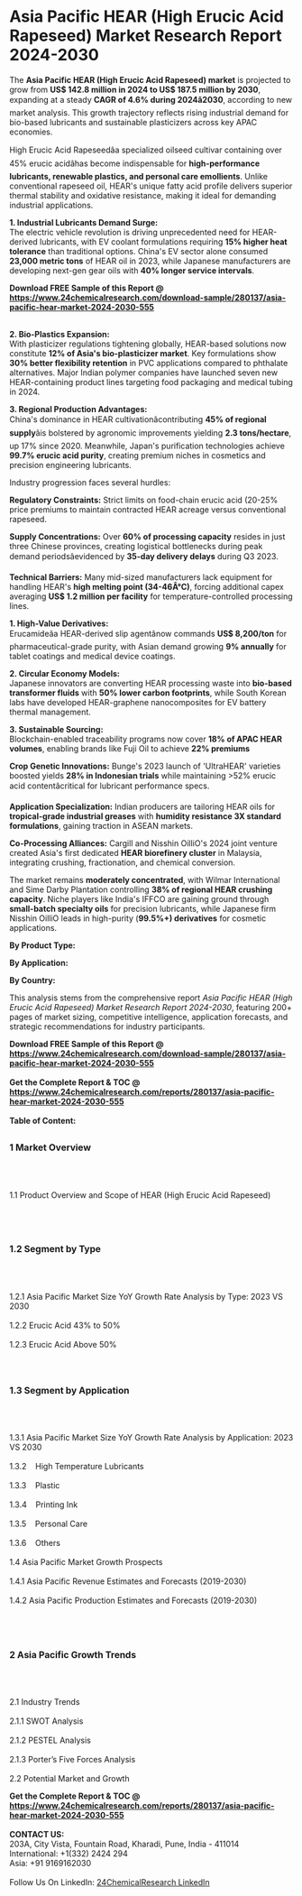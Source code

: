 <h1>Asia Pacific HEAR (High Erucic Acid Rapeseed)  Market Research Report 2024-2030</h1><p>The <strong>Asia Pacific HEAR (High Erucic Acid Rapeseed) market</strong> is projected to grow from <strong>US$ 142.8 million in 2024 to US$ 187.5 million by 2030</strong>, expanding at a steady <strong>CAGR of 4.6% during 2024â2030</strong>, according to new market analysis. This growth trajectory reflects rising industrial demand for bio-based lubricants and sustainable plasticizers across key APAC economies.</p><p>High Erucic Acid Rapeseedâa specialized oilseed cultivar containing over 45% erucic acidâhas become indispensable for <strong>high-performance lubricants, renewable plastics, and personal care emollients</strong>. Unlike conventional rapeseed oil, HEAR's unique fatty acid profile delivers superior thermal stability and oxidative resistance, making it ideal for demanding industrial applications.</p><p><strong>1. Industrial Lubricants Demand Surge:</strong><br>
The electric vehicle revolution is driving unprecedented need for HEAR-derived lubricants, with EV coolant formulations requiring <strong>15% higher heat tolerance</strong> than traditional options. China's EV sector alone consumed <strong>23,000 metric tons</strong> of HEAR oil in 2023, while Japanese manufacturers are developing next-gen gear oils with <strong>40% longer service intervals</strong>.</p><div><b>Download FREE Sample of this Report @ 
            <a href="https://www.24chemicalresearch.com/download-sample/280137/asia-pacific-hear-market-2024-2030-555">
            https://www.24chemicalresearch.com/download-sample/280137/asia-pacific-hear-market-2024-2030-555</a></b></div><br><p><strong>2. Bio-Plastics Expansion:</strong><br>
With plasticizer regulations tightening globally, HEAR-based solutions now constitute <strong>12% of Asia's bio-plasticizer market</strong>. Key formulations show <strong>30% better flexibility retention</strong> in PVC applications compared to phthalate alternatives. Major Indian polymer companies have launched seven new HEAR-containing product lines targeting food packaging and medical tubing in 2024.</p><p><strong>3. Regional Production Advantages:</strong><br>
China's dominance in HEAR cultivationâcontributing <strong>45% of regional supply</strong>âis bolstered by agronomic improvements yielding <strong>2.3 tons/hectare</strong>, up 17% since 2020. Meanwhile, Japan's purification technologies achieve <strong>99.7% erucic acid purity</strong>, creating premium niches in cosmetics and precision engineering lubricants.</p><p>Industry progression faces several hurdles:</p><p><strong>Regulatory Constraints:</strong> Strict limits on food-chain erucic acid (20-25% price premiums to maintain contracted HEAR acreage versus conventional rapeseed.</p><p><strong>Supply Concentrations:</strong> Over <strong>60% of processing capacity</strong> resides in just three Chinese provinces, creating logistical bottlenecks during peak demand periodsâevidenced by <strong>35-day delivery delays</strong> during Q3 2023.</p><p><strong>Technical Barriers:</strong> Many mid-sized manufacturers lack equipment for handling HEAR's <strong>high melting point (34-46Â°C)</strong>, forcing additional capex averaging <strong>US$ 1.2 million per facility</strong> for temperature-controlled processing lines.</p><p><strong>1. High-Value Derivatives:</strong><br>
Erucamideâa HEAR-derived slip agentânow commands <strong>US$ 8,200/ton</strong> for pharmaceutical-grade purity, with Asian demand growing <strong>9% annually</strong> for tablet coatings and medical device coatings.</p><p><strong>2. Circular Economy Models:</strong><br>
Japanese innovators are converting HEAR processing waste into <strong>bio-based transformer fluids</strong> with <strong>50% lower carbon footprints</strong>, while South Korean labs have developed HEAR-graphene nanocomposites for EV battery thermal management.</p><p><strong>3. Sustainable Sourcing:</strong><br>
Blockchain-enabled traceability programs now cover <strong>18% of APAC HEAR volumes</strong>, enabling brands like Fuji Oil to achieve <strong>22% premiums</strong>

</p><p><strong>Crop Genetic Innovations:</strong> Bunge's 2023 launch of 'UltraHEAR' varieties boosted yields <strong>28% in Indonesian trials</strong> while maintaining &gt;52% erucic acid contentâcritical for lubricant performance specs.</p><p><strong>Application Specialization:</strong> Indian producers are tailoring HEAR oils for <strong>tropical-grade industrial greases</strong> with <strong>humidity resistance 3X standard formulations</strong>, gaining traction in ASEAN markets.</p><p><strong>Co-Processing Alliances:</strong> Cargill and Nisshin OilliO's 2024 joint venture created Asia's first dedicated <strong>HEAR biorefinery cluster</strong> in Malaysia, integrating crushing, fractionation, and chemical conversion.</p><p>The market remains <strong>moderately concentrated</strong>, with Wilmar International and Sime Darby Plantation controlling <strong>38% of regional HEAR crushing capacity</strong>. Niche players like India's IFFCO are gaining ground through <strong>small-batch specialty oils</strong> for precision lubricants, while Japanese firm Nisshin OilliO leads in high-purity (<strong>99.5%+) derivatives</strong> for cosmetic applications.</p><p><strong>By Product Type:</strong></p><p><strong>By Application:</strong></p><p><strong>By Country:</strong></p><p>This analysis stems from the comprehensive report <em>Asia Pacific HEAR (High Erucic Acid Rapeseed) Market Research Report 2024-2030</em>, featuring 200+ pages of market sizing, competitive intelligence, application forecasts, and strategic recommendations for industry participants.</p><div><b>Download FREE Sample of this Report @ 
            <a href="https://www.24chemicalresearch.com/download-sample/280137/asia-pacific-hear-market-2024-2030-555">
            https://www.24chemicalresearch.com/download-sample/280137/asia-pacific-hear-market-2024-2030-555</a></b></div><br><div><b>Get the Complete Report & TOC @ 
            <a href="https://www.24chemicalresearch.com/reports/280137/asia-pacific-hear-market-2024-2030-555">
            https://www.24chemicalresearch.com/reports/280137/asia-pacific-hear-market-2024-2030-555</a></b></div><br>
            <b>Table of Content:</b><p><h2><span style="font-size:16px"><strong>1 Market Overview&nbsp;&nbsp; &nbsp;</strong></span></h2><br />
<br />
<p>1.1 Product Overview and Scope of HEAR (High Erucic Acid Rapeseed) &nbsp;</p><br />
<br />
<h2><strong><span style="font-size:16px">1.2 Segment by Type&nbsp;&nbsp; &nbsp;</span></strong></h2><br />
<br />
<p>1.2.1 Asia Pacific Market Size YoY Growth Rate Analysis by Type: 2023 VS 2030&nbsp;&nbsp; &nbsp;<br /><br />
1.2.2 Erucic Acid 43% to 50%&nbsp;&nbsp; &nbsp;<br /><br />
1.2.3 Erucic Acid Above 50%<br /><br />
<br />
<h2><span style="font-size:16px"><strong>1.3 Segment by Application&nbsp;&nbsp;</strong></span></h2><br />
<br />
<p>1.3.1 Asia Pacific Market Size YoY Growth Rate Analysis by Application: 2023 VS 2030&nbsp;&nbsp; &nbsp;<br /><br />
1.3.2&nbsp;&nbsp; &nbsp;High Temperature Lubricants<br /><br />
1.3.3&nbsp;&nbsp; &nbsp;Plastic<br /><br />
1.3.4&nbsp;&nbsp; &nbsp;Printing Ink<br /><br />
1.3.5&nbsp;&nbsp; &nbsp;Personal Care<br /><br />
1.3.6&nbsp;&nbsp; &nbsp;Others<br /><br />
1.4 Asia Pacific Market Growth Prospects&nbsp;&nbsp; &nbsp;<br /><br />
1.4.1 Asia Pacific Revenue Estimates and Forecasts (2019-2030)&nbsp;&nbsp; &nbsp;<br /><br />
1.4.2 Asia Pacific Production Estimates and Forecasts (2019-2030)&nbsp;&nbsp;</p><br />
<br />
<h2><span style="font-size:16px"><strong>2 Asia Pacific Growth Trends&nbsp;&nbsp; &nbsp;</strong></span></h2><br />
<br />
<p>2.1 Industry Trends&nbsp;&nbsp; &nbsp;<br /><br />
2.1.1 SWOT Analysis&nbsp;&nbsp; &nbsp;<br /><br />
2.1.2 PESTEL Analysis&nbsp;&nbsp; &nbsp;<br /><br />
2.1.3 Porter&rsquo;s Five Forces Analysis&nbsp;&nbsp; &nbsp;<br /><br />
2.2 Potential Market and Growth</p><div><b>Get the Complete Report & TOC @ 
            <a href="https://www.24chemicalresearch.com/reports/280137/asia-pacific-hear-market-2024-2030-555">
            https://www.24chemicalresearch.com/reports/280137/asia-pacific-hear-market-2024-2030-555</a></b></div><br><b>CONTACT US:</b><br>
            203A, City Vista, Fountain Road, Kharadi, Pune, India - 411014<br>
            International: +1(332) 2424 294<br>
            Asia: +91 9169162030 <br><br>
            Follow Us On LinkedIn: <a href="https://www.linkedin.com/company/24chemicalresearch/">24ChemicalResearch LinkedIn</a>